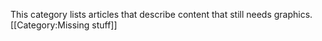 This category lists articles that describe content that still needs graphics.
[[Category:Missing stuff]]
